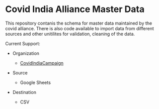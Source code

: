# Covid India Alliance Master Data

This repository contanis the schema for master data maintained by the covid alliance. There is also code available to import data from different sources and other unitilites for validation, cleaning of the data.

Current Support:

* Organization
  * [CovidIndiaCampaign](https://covidindiacampaign.org)

* Source
  * Google Sheets

* Destination
  * CSV
